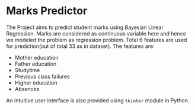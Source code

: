 # Marks Predictor
The Project aims to predict student marks using Bayesian Linear Regression. Marks are considered as continuous variable here and hence we modeled the problem as regression problem. Total 6 features are used for prediction(out of total 33 as in dataset). The features are:

- Mother education
- Father education
- Studytime
- Previous class failures
- Higher education
- Absences

An intuitive user interface is also provided using `tkinter` module in Python.
